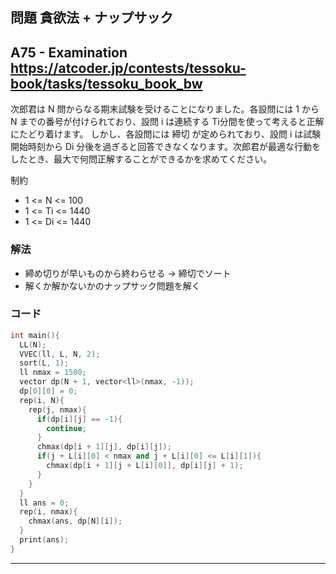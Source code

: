 ## 問題 貪欲法 + ナップサック
A75 - Examination
https://atcoder.jp/contests/tessoku-book/tasks/tessoku_book_bw
---

次郎君は N 問からなる期末試験を受けることになりました。各設問には 1 から N までの番号が付けられており、設問 i は連続する Ti ​分間を使って考えると正解にたどり着けます。 しかし、各設問には 締切 が定められており、設問 i は試験開始時刻から Di 分後を過ぎると回答できなくなります。次郎君が最適な行動をしたとき、最大で何問正解することができるかを求めてください。

制約
- 1 <= N <= 100
- 1 <= Ti <= 1440
- 1 <= Di <= 1440

### 解法
- 締め切りが早いものから終わらせる -> 締切でソート
- 解くか解かないかのナップサック問題を解く

### コード
```cpp
int main(){
  LL(N);
  VVEC(ll, L, N, 2);
  sort(L, 1);
  ll nmax = 1500;
  vector dp(N + 1, vector<ll>(nmax, -1));
  dp[0][0] = 0;
  rep(i, N){
    rep(j, nmax){
      if(dp[i][j] == -1){
        continue;
      }
      chmax(dp[i + 1][j], dp[i][j]);
      if(j + L[i][0] < nmax and j + L[i][0] <= L[i][1]){
        chmax(dp[i + 1][j + L[i][0]], dp[i][j] + 1);
      }
    }
  }
  ll ans = 0;
  rep(i, nmax){
    chmax(ans, dp[N][i]);
  }
  print(ans);
}
```


***